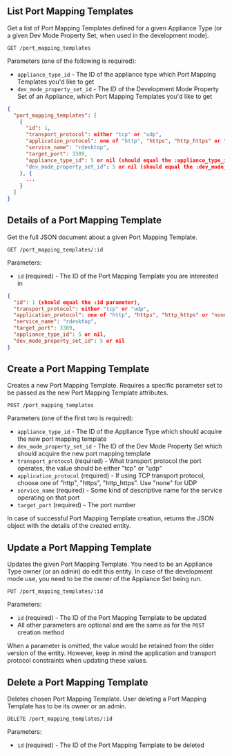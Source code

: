 ## List Port Mapping Templates

Get a list of Port Mapping Templates defined for a given Appliance Type (or a given Dev Mode Property Set, when
used in the development mode).

```
GET /port_mapping_templates
```

Parameters (one of the following is required):

+ `appliance_type_id` - The ID of the appliance type which Port Mapping Templates you'd like to get
+ `dev_mode_property_set_id` - The ID of the Development Mode Property Set of an Appliance, which Port Mapping Templates you'd like to get

```json
{
  "port_mapping_templates": [
    {
      "id": 1,
      "transport_protocol": either "tcp" or "udp",
      "application_protocol": one of "http", "https", "http_https" or "none" (when "transport_protocol" is "udp"),
      "service_name": "rdesktop",
      "target_port": 3389,
      "appliance_type_id": 5 or nil (should equal the :appliance_type_id parameter)
      "dev_mode_property_set_id": 5 or nil (should equal the :dev_mode_property_set_id parameter)
    }, {
      ...
    }
  ]
}
```


## Details of a Port Mapping Template

Get the full JSON document about a given Port Mapping Template.

```
GET /port_mapping_templates/:id
```

Parameters:

+ `id` (required) - The ID of the Port Mapping Template you are interested in

```json
{
  "id": 1 (should equal the :id parameter),
  "transport_protocol": either "tcp" or "udp",
  "application_protocol": one of "http", "https", "http_https" or "none" (when "transport_protocol" is "udp"),
  "service_name": "rdesktop",
  "target_port": 3389,
  "appliance_type_id": 5 or nil,
  "dev_mode_property_set_id": 5 or nil
}
```


## Create a Port Mapping Template

Creates a new Port Mapping Template. Requires a specific parameter set to be passed as the new Port Mapping
Template attributes.

```
POST /port_mapping_templates
```

Parameters (one of the first two is required):

+ `appliance_type_id` - The ID of the Appliance Type which should acquire the new port mapping template
+ `dev_mode_property_set_id` - The ID of the Dev Mode Property Set which should acquire the new port mapping template
+ `transport_protocol` (required) - What transport protocol the port operates, the value should be either "tcp" or "udp"
+ `application_protocol` (required) - If using TCP transport protocol, choose one of "http", "https", "http_https". Use "none" for UDP
+ `service_name` (required) - Some kind of descriptive name for the service operating on that port
+ `target_port` (required) - The port number

In case of successful Port Mapping Template creation, returns the JSON object with the details of the created entity.


## Update a Port Mapping Template

Updates the given Port Mapping Template. You need to be an Appliance Type owner (or an admin) do edit this entity.
In case of the development mode use, you need to be the owner of the Appliance Set being run.

```
PUT /port_mapping_templates/:id
```

Parameters:

+ `id` (required) - The ID of the Port Mapping Template to be updated
+ All other parameters are optional and are the same as for the `POST` creation method

When a parameter is omitted, the value would be retained from the older version of the entity. However, keep in mind
the application and transport protocol constraints when updating these values.


## Delete a Port Mapping Template

Deletes chosen Port Mapping Template. User deleting a Port Mapping Template has to be its owner or an admin.

```
DELETE /port_mapping_templates/:id
```

Parameters:

+ `id` (required) - The ID of the Port Mapping Template to be deleted
